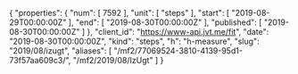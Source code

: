 {
  "properties": {
    "num": [
      7592
    ],
    "unit": [
      "steps"
    ],
    "start": [
      "2019-08-29T00:00:00Z"
    ],
    "end": [
      "2019-08-30T00:00:00Z"
    ],
    "published": [
      "2019-08-30T00:00:00Z"
    ]
  },
  "client_id": "https://www-api.jvt.me/fit",
  "date": "2019-08-30T00:00:00Z",
  "kind": "steps",
  "h": "h-measure",
  "slug": "2019/08/izugt",
  "aliases": [
    "/mf2/77069524-3810-4139-95d1-73f57aa609c3/",
    "/mf2/2019/08/IzUgt"
  ]
}
